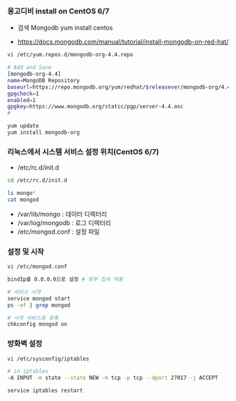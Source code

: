 ### 몽고디비 install on CentOS 6/7

- 검색 Mongodb yum install centos

- https://docs.mongodb.com/manual/tutorial/install-mongodb-on-red-hat/

```bash
vi /etc/yum.repos.d/mongodb-org-4.4.repo

# Add and Save
[mongodb-org-4.4]
name=MongoDB Repository
baseurl=https://repo.mongodb.org/yum/redhat/$releasever/mongodb-org/4.4/x86_64/
gpgcheck=1
enabled=1
gpgkey=https://www.mongodb.org/static/pgp/server-4.4.asc
#

yum update
yum install mongodb-org
```


### 리눅스에서 시스템 서비스 설정 위치(CentOS 6/7)

- /etc/rc.d/init.d

```bash
cd /etc/rc.d/init.d

ls mongo*
cat mongod
```

- /var/lib/mongo : 데이터 디렉터리
- /var/log/mongodb : 로그 디렉터리
- /etc/mongod.conf : 설정 파일


### 설정 및 시작

```bash
vi /etc/mongod.conf

bindIp를 0.0.0.0으로 설정 # 외부 접속 허용
```

```bash
# 서비스 시작
service mongod start
ps -ef | grep mongod
```

```bash
# 시작 서비스로 등록
chkconfig mongod on
```

### 방화벽 설정

```bash
vi /etc/sysconfig/iptables

# in iptables
-A INPUT -m state --state NEW -m tcp -p tcp --dport 27017 -j ACCEPT 

service iptables restart
```